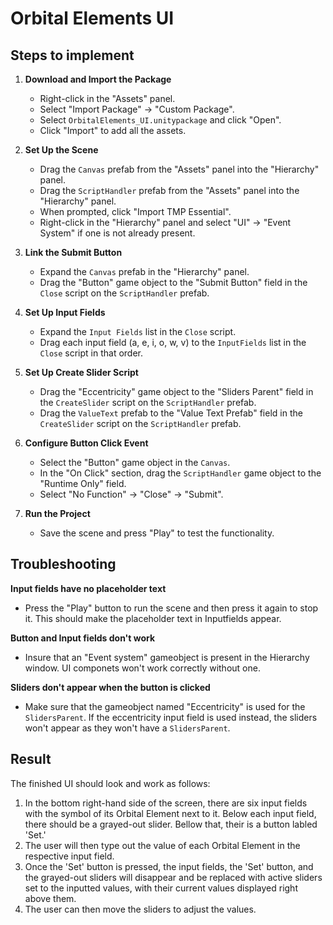 # Orbital Elements UI

## Steps to implement

1. **Download and Import the Package**
   - Right-click in the "Assets" panel.
   - Select "Import Package" -> "Custom Package".
   - Select `OrbitalElements_UI.unitypackage` and click "Open".
   - Click "Import" to add all the assets.
    
2. **Set Up the Scene**
   - Drag the `Canvas` prefab from the "Assets" panel into the "Hierarchy" panel.
   - Drag the `ScriptHandler` prefab from the "Assets" panel into the "Hierarchy" panel.
   - When prompted, click "Import TMP Essential".
   - Right-click in the "Hierarchy" panel and select "UI" -> "Event System" if one is not already present.

3. **Link the Submit Button**
   - Expand the `Canvas` prefab in the "Hierarchy" panel.
   - Drag the "Button" game object to the "Submit Button" field in the `Close` script on the `ScriptHandler` prefab.
    
4. **Set Up Input Fields**
   - Expand the `Input Fields` list in the `Close` script.
   - Drag each input field (a, e, i, o, w, v) to the `InputFields` list in the `Close` script in that order.

5. **Set Up Create Slider Script**
   - Drag the "Eccentricity" game object to the "Sliders Parent" field in the `CreateSlider` script on the `ScriptHandler` prefab.
   - Drag the `ValueText` prefab to the "Value Text Prefab" field in the `CreateSlider` script on the `ScriptHandler` prefab.
  
6. **Configure Button Click Event**
   - Select the "Button" game object in the `Canvas`.
   - In the "On Click" section, drag the `ScriptHandler` game object to the "Runtime Only" field.
   - Select "No Function" -> "Close" -> "Submit".

7. **Run the Project**
   - Save the scene and press "Play" to test the functionality.

## Troubleshooting
**Input fields have no placeholder text**
   - Press the "Play" button to run the scene and then press it again to stop it. This should make the placeholder text in Inputfields appear.

**Button and Input fields don't work**
   - Insure that an "Event system" gameobject is present in the Hierarchy window. UI componets won't work correctly without one.

**Sliders don't appear when the button is clicked**
   - Make sure that the gameobject named "Eccentricity" is used for the `SlidersParent`. If the eccentricity input field is used instead, the sliders won't appear as they won't have a `SlidersParent`.

## Result
The finished UI should look and work as follows:

   1. In the bottom right-hand side of the screen, there are six input fields with the symbol of its Orbital Element next to it. Below each input field, there should be a grayed-out slider. Bellow that, their is a button labled 'Set.'
   2. The user will then type out the value of each Orbital Element in the respective input field.
   3. Once the 'Set' button is pressed, the input fields, the 'Set' button, and the grayed-out sliders will disappear and be replaced with active sliders set to the inputted values, with their current values displayed right above them.
   4. The user can then move the sliders to adjust the values.
